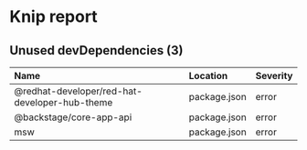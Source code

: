 # Knip report

## Unused devDependencies (3)

| Name                                          | Location     | Severity |
| :-------------------------------------------- | :----------- | :------- |
| @redhat-developer/red-hat-developer-hub-theme | package.json | error    |
| @backstage/core-app-api                       | package.json | error    |
| msw                                           | package.json | error    |
